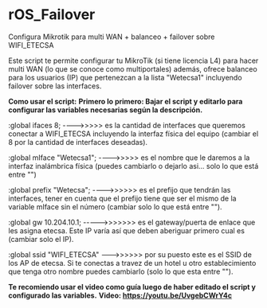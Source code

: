 # rOS_Failover
Configura Mikrotik para multi WAN + balanceo + failover sobre WIFI_ETECSA

Este script te permite configurar tu MikroTik (si tiene licencia L4) para hacer multi WAN (lo que se conoce como multiportales) además, ofrece balanceo para los usuarios (IP) que pertenezcan a la lista "Wetecsa1" incluyendo failover sobre las interfaces.

<b>Como usar el script:</b>
<b>Primero lo primero: Bajar el script y editarlo para configurar las variables necesarias según la descripción.</b>

:global ifaces 8; ---->>>>> es la cantidad de interfaces que queremos conectar a WIFI_ETECSA incluyendo la interfaz física del equipo (cambiar el 8 por la cantidad de interfaces deseadas).

:global mIface "Wetecsa1"; ---->>>>> es el nombre que le daremos a la interfaz inalámbrica física (puedes cambiarlo o dejarlo asi... solo lo que está entre "")

:global prefix "Wetecsa"; ---->>>>>> es el prefijo que tendrán las interfaces, tener en cuenta que el prefijo tiene que ser el mismo de la variable mIface sin el número (cambiar solo lo que está entre "").

:global gw 10.204.10.1; ----->>>>>>> es el gateway/puerta de enlace que les asigna etecsa. Este IP varía así que deben aberiguar primero cual es (cambiar solo el IP).

:global ssid "WIFI_ETECSA" --->>>>>> por su puesto este es el SSID de los AP de etecsa. Si te conectas a travez de un hotel u otro establecimiento que tenga otro nombre puedes cambiarlo (solo lo que esta entre "").

<b>Te recomiendo usar el video como guía luego de haber editado el script y configurado las variables.</b>
<b>Video:<b> https://youtu.be/UvgebCWrY4c
